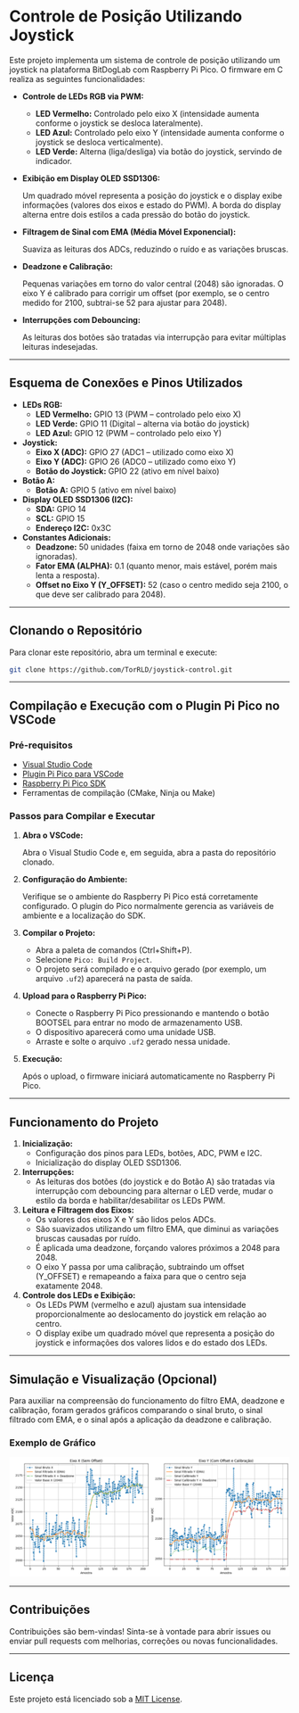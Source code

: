 # Controle de Posição Utilizando Joystick

Este projeto implementa um sistema de controle de posição utilizando um joystick na plataforma BitDogLab com Raspberry Pi Pico. O firmware em C realiza as seguintes funcionalidades:

* **Controle de LEDs RGB via PWM:**

  * **LED Vermelho:** Controlado pelo eixo X (intensidade aumenta conforme o joystick se desloca lateralmente).
  * **LED Azul:** Controlado pelo eixo Y (intensidade aumenta conforme o joystick se desloca verticalmente).
  * **LED Verde:** Alterna (liga/desliga) via botão do joystick, servindo de indicador.
* **Exibição em Display OLED SSD1306:**

  Um quadrado móvel representa a posição do joystick e o display exibe informações (valores dos eixos e estado do PWM). A borda do display alterna entre dois estilos a cada pressão do botão do joystick.
* **Filtragem de Sinal com EMA (Média Móvel Exponencial):**

  Suaviza as leituras dos ADCs, reduzindo o ruído e as variações bruscas.
* **Deadzone e Calibração:**

  Pequenas variações em torno do valor central (2048) são ignoradas. O eixo Y é calibrado para corrigir um offset (por exemplo, se o centro medido for 2100, subtrai-se 52 para ajustar para 2048).
* **Interrupções com Debouncing:**

  As leituras dos botões são tratadas via interrupção para evitar múltiplas leituras indesejadas.

---

## Esquema de Conexões e Pinos Utilizados

* **LEDs RGB:**
  * **LED Vermelho:** GPIO 13 (PWM – controlado pelo eixo X)
  * **LED Verde:** GPIO 11 (Digital – alterna via botão do joystick)
  * **LED Azul:** GPIO 12 (PWM – controlado pelo eixo Y)
* **Joystick:**
  * **Eixo X (ADC):** GPIO 27 (ADC1 – utilizado como eixo X)
  * **Eixo Y (ADC):** GPIO 26 (ADC0 – utilizado como eixo Y)
  * **Botão do Joystick:** GPIO 22 (ativo em nível baixo)
* **Botão A:**
  * **Botão A:** GPIO 5 (ativo em nível baixo)
* **Display OLED SSD1306 (I2C):**
  * **SDA:** GPIO 14
  * **SCL:** GPIO 15
  * **Endereço I2C:** 0x3C
* **Constantes Adicionais:**
  * **Deadzone:** 50 unidades (faixa em torno de 2048 onde variações são ignoradas).
  * **Fator EMA (ALPHA):** 0.1 (quanto menor, mais estável, porém mais lenta a resposta).
  * **Offset no Eixo Y (Y_OFFSET):** 52 (caso o centro medido seja 2100, o que deve ser calibrado para 2048).

---

## Clonando o Repositório

Para clonar este repositório, abra um terminal e execute:

```bash
git clone https://github.com/TorRLD/joystick-control.git
```

---

## Compilação e Execução com o Plugin Pi Pico no VSCode

### Pré-requisitos

* [Visual Studio Code](https://code.visualstudio.com/)
* [Plugin Pi Pico para VSCode](https://marketplace.visualstudio.com/items?itemName=ms-vscode.vscode-pico)
* [Raspberry Pi Pico SDK](https://github.com/raspberrypi/pico-sdk)
* Ferramentas de compilação (CMake, Ninja ou Make)

### Passos para Compilar e Executar

1. **Abra o VSCode:**

   Abra o Visual Studio Code e, em seguida, abra a pasta do repositório clonado.
2. **Configuração do Ambiente:**

   Verifique se o ambiente do Raspberry Pi Pico está corretamente configurado. O plugin do Pico normalmente gerencia as variáveis de ambiente e a localização do SDK.
3. **Compilar o Projeto:**

   * Abra a paleta de comandos (Ctrl+Shift+P).
   * Selecione `Pico: Build Project`.
   * O projeto será compilado e o arquivo gerado (por exemplo, um arquivo `.uf2`) aparecerá na pasta de saída.
4. **Upload para o Raspberry Pi Pico:**

   * Conecte o Raspberry Pi Pico pressionando e mantendo o botão BOOTSEL para entrar no modo de armazenamento USB.
   * O dispositivo aparecerá como uma unidade USB.
   * Arraste e solte o arquivo `.uf2` gerado nessa unidade.
5. **Execução:**

   Após o upload, o firmware iniciará automaticamente no Raspberry Pi Pico.

---

## Funcionamento do Projeto

1. **Inicialização:**
   * Configuração dos pinos para LEDs, botões, ADC, PWM e I2C.
   * Inicialização do display OLED SSD1306.
2. **Interrupções:**
   * As leituras dos botões (do joystick e do Botão A) são tratadas via interrupção com debouncing para alternar o LED verde, mudar o estilo da borda e habilitar/desabilitar os LEDs PWM.
3. **Leitura e Filtragem dos Eixos:**
   * Os valores dos eixos X e Y são lidos pelos ADCs.
   * São suavizados utilizando um filtro EMA, que diminui as variações bruscas causadas por ruído.
   * É aplicada uma deadzone, forçando valores próximos a 2048 para 2048.
   * O eixo Y passa por uma calibração, subtraindo um offset (Y_OFFSET) e remapeando a faixa para que o centro seja exatamente 2048.
4. **Controle dos LEDs e Exibição:**
   * Os LEDs PWM (vermelho e azul) ajustam sua intensidade proporcionalmente ao deslocamento do joystick em relação ao centro.
   * O display exibe um quadrado móvel que representa a posição do joystick e informações dos valores lidos e do estado dos LEDs.

---

## Simulação e Visualização (Opcional)

Para auxiliar na compreensão do funcionamento do filtro EMA, deadzone e calibração, foram gerados gráficos comparando o sinal bruto, o sinal filtrado com EMA, e o sinal após a aplicação da deadzone e calibração.

### Exemplo de Gráfico

![Gráfico ADC](images\filtro_offset_deadzone.png)

---

## Contribuições

Contribuições são bem-vindas! Sinta-se à vontade para abrir issues ou enviar pull requests com melhorias, correções ou novas funcionalidades.

---

## Licença

Este projeto está licenciado sob a [MIT License](LICENSE).
